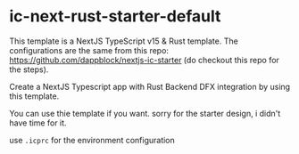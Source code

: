 # ic-next-rust-starter-default

This template is a NextJS TypeScript v15 & Rust template. The configurations are the same from this repo: https://github.com/dappblock/nextjs-ic-starter (do checkout this repo for the steps).

Create a NextJS Typescript app with Rust Backend DFX integration by using this template.

You can use thie template if you want. sorry for the starter design, i didn't have time for it. 

use `.icprc` for the environment configuration